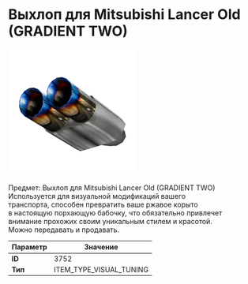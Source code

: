 # Выхлоп для Mitsubishi Lancer Old (GRADIENT TWO)

![Item Image](../img/3752.webp?raw=true)

Предмет: Выхлоп для Mitsubishi Lancer Old (GRADIENT TWO)<br>Используется для визуальной модификаций вашего<br>транспорта, способен превратить ваше ржавое корыто<br>в настоящую порхающую бабочку, что обязательно привлечет<br>внимание прохожих своим уникальным стилем и красотой.<br>Можно передавать и продавать.


| Параметр | Значение |
|----------|----------|
| **ID** | 3752 |
| **Тип** | ITEM_TYPE_VISUAL_TUNING |

